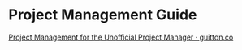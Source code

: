 # Project Management Guide

[Project Management for the Unofficial Project Manager · guitton.co](https://guitton.co/posts/project-management/)

